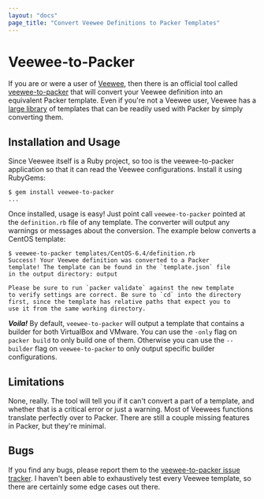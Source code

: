 ```yaml
---
layout: "docs"
page_title: "Convert Veewee Definitions to Packer Templates"
---
```


# Veewee-to-Packer

If you are or were a user of [Veewee](https://github.com/jedi4ever/veewee),
then there is an official tool called [veewee-to-packer](https://github.com/mitchellh/veewee-to-packer)
that will convert your Veewee definition into an equivalent Packer template.
Even if you're not a Veewee user, Veewee has a
[large library](https://github.com/jedi4ever/veewee/tree/master/templates)
of templates that can be readily used with Packer by simply converting them.

## Installation and Usage

Since Veewee itself is a Ruby project, so too is the veewee-to-packer
application so that it can read the Veewee configurations. Install it using RubyGems:

```
$ gem install veewee-to-packer
...
```

Once installed, usage is easy! Just point call `veewee-to-packer` pointed
at the `definition.rb` file of any template. The converter will output
any warnings or messages about the conversion. The example below converts
a CentOS template:

```
$ veewee-to-packer templates/CentOS-6.4/definition.rb
Success! Your Veewee definition was converted to a Packer
template! The template can be found in the `template.json` file
in the output directory: output

Please be sure to run `packer validate` against the new template
to verify settings are correct. Be sure to `cd` into the directory
first, since the template has relative paths that expect you to
use it from the same working directory.
```

***Voila!*** By default, `veewee-to-packer` will output a template that
contains a builder for both VirtualBox and VMware. You can use the
`-only` flag on `packer build` to only build one of them. Otherwise
you can use the `--builder` flag on `veewee-to-packer` to only output
specific builder configurations.

## Limitations

None, really. The tool will tell you if it can't convert a part of a
template, and whether that is a critical error or just a warning.
Most of Veewees functions translate perfectly over to Packer. There are
still a couple missing features in Packer, but they're minimal.

## Bugs

If you find any bugs, please report them to the
[veewee-to-packer issue tracker](https://github.com/mitchellh/veewee-to-packer).
I haven't been able to exhaustively test every Veewee template, so there
are certainly some edge cases out there.
